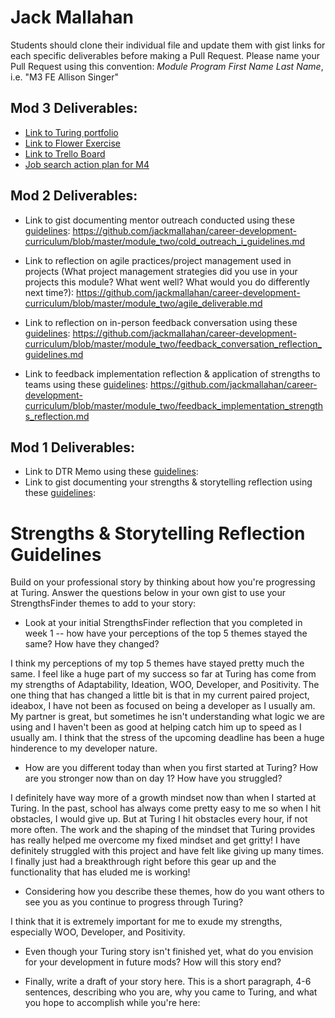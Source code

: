# Jack Mallahan

Students should clone their individual file and update them with gist links for each specific deliverables before making a Pull Request. Please name your Pull Request using this convention: *Module Program First Name Last Name*, i.e. "M3 FE Allison Singer"

## Mod 3 Deliverables:

* [Link to Turing portfolio](https://www.turing.io/alumni/jack-mallahan)
* [Link to Flower Exercise](https://gist.github.com/jackmallahan/72e8395f3716614b4e1a81dc5debbda3)
* [Link to Trello Board](https://trello.com/b/Jxkn7REf/jack-mallahan-job-tracker)
* [Job search action plan for M4](https://gist.github.com/jackmallahan/57cd9382768798376a5a2e71ce619f2f)

## Mod 2 Deliverables:
* Link to gist documenting mentor outreach conducted using these [guidelines](https://github.com/turingschool/career-development-curriculum/blob/master/module_two/cold_outreach_i_guidelines.md): https://github.com/jackmallahan/career-development-curriculum/blob/master/module_two/cold_outreach_i_guidelines.md
  
* Link to reflection on agile practices/project management used in projects (What project management strategies did you use in your projects this module? What went well? What would you do differently next time?): https://github.com/jackmallahan/career-development-curriculum/blob/master/module_two/agile_deliverable.md
 
* Link to reflection on in-person feedback conversation using these [guidelines](https://github.com/turingschool/career-development-curriculum/blob/master/module_two/feedback_conversation_reflection_guidelines.md): https://github.com/jackmallahan/career-development-curriculum/blob/master/module_two/feedback_conversation_reflection_guidelines.md

* Link to feedback implementation reflection & application of strengths to teams using these [guidelines](https://github.com/turingschool/career-development-curriculum/blob/master/module_two/feedback_implementation_strengths_reflection.md): https://github.com/jackmallahan/career-development-curriculum/blob/master/module_two/feedback_implementation_strengths_reflection.md
## Mod 1 Deliverables:
* Link to DTR Memo using these [guidelines](https://github.com/turingschool/career-development-curriculum/blob/master/module_one/dtr_guidelines_memo.md): <script src="https://gist.github.com/jasonlucas907/48288dd1150fdf75c33902fcd6a06aed.js"></script>
* Link to gist documenting your strengths & storytelling reflection using these [guidelines](https://github.com/turingschool/career-development-curriculum/blob/master/module_one/strengths_storytelling_reflection.md): <script src="https://gist.github.com/jackmallahan/38b4d10347642da54b5e82710745e7cf.js"></script>

# Strengths & Storytelling Reflection Guidelines

Build on your professional story by thinking about how you're progressing at Turing. Answer the questions below in your own gist to use your StrengthsFinder themes to add to your story:

* Look at your initial StrengthsFinder reflection that you completed in week 1 -- how have your perceptions of the top 5 themes stayed the same? How have they changed?

I think my perceptions of my top 5 themes have stayed pretty much the same. I feel like a huge part of my success so far at Turing has come from my strengths of Adaptability, Ideation, WOO, Developer, and Positivity. The one thing that has changed a little bit is that in my current paired project, ideabox, I have not been as focused on being a developer as I usually am. My partner is great, but sometimes he isn't understanding what logic we are using and I haven't been as good at helping catch him up to speed as I usually am. I think that the stress of the upcoming deadline has been a huge hinderence to my developer nature.


* How are you different today than when you first started at Turing? How are you stronger now than on day 1? How have you struggled? 

I definitely have way more of a growth mindset now than when I started at Turing. In the past, school has always come pretty easy to me so when I hit obstacles, I would give up. But at Turing I hit obstacles every hour, if not more often. The work and the shaping of the mindset that Turing provides has really helped me overcome my fixed mindset and get gritty! I have definitely struggled with this project and have felt like giving up many times. I finally just had a breakthrough right before this gear up and the functionality that has eluded me is working!

* Considering how you describe these themes, how do you want others to see you as you continue to progress through Turing?

I think that it is extremely important for me to exude my strengths, especially WOO, Developer, and Positivity. 

* Even though your Turing story isn't finished yet, what do you envision for your development in future mods? How will this story end?

* Finally, write a draft of your story here. This is a short paragraph, 4-6 sentences, describing who you are, why you came to Turing, and what you hope to accomplish while you're here:

